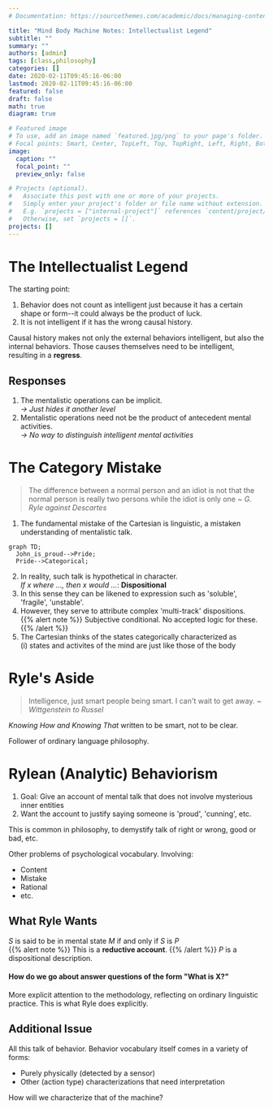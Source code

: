 ```yaml
---
# Documentation: https://sourcethemes.com/academic/docs/managing-content/

title: "Mind Body Machine Notes: Intellectualist Legend"
subtitle: ""
summary: ""
authors: [admin]
tags: [class,philosophy]
categories: []
date: 2020-02-11T09:45:16-06:00
lastmod: 2020-02-11T09:45:16-06:00
featured: false
draft: false
math: true
diagram: true

# Featured image
# To use, add an image named `featured.jpg/png` to your page's folder.
# Focal points: Smart, Center, TopLeft, Top, TopRight, Left, Right, BottomLeft, Bottom, BottomRight.
image:
  caption: ""
  focal_point: ""
  preview_only: false

# Projects (optional).
#   Associate this post with one or more of your projects.
#   Simply enter your project's folder or file name without extension.
#   E.g. `projects = ["internal-project"]` references `content/project/deep-learning/index.md`.
#   Otherwise, set `projects = []`.
projects: []
---
```


# The Intellectualist Legend
The starting point:  
1. Behavior does not count as intelligent just because it has a certain shape or form--it could always be the product of luck.
2. It is not intelligent if it has the wrong causal history.

Causal history makes not only the external behaviors intelligent, but also the internal behaviors. Those causes themselves need to be intelligent, resulting in a **regress**.

## Responses
1. The mentalistic operations can be implicit.  
*$\rightarrow$ Just hides it another level*
2. Mentalistic operations need not be the product of antecedent mental activities.  
*$\rightarrow$ No way to distinguish intelligent mental activities*

# The Category Mistake
> The difference between a normal person and an idiot is not that the normal person is really two persons while the idiot is only one *~ G. Ryle against Descartes*

1. The fundamental mistake of the Cartesian is linguistic, a mistaken understanding of mentalistic talk.
```mermaid
graph TD;
  John_is_proud-->Pride;
  Pride-->Categorical;
```
2. In reality, such talk is hypothetical in character.  
*If $x$ where ..., then $x$ would ...*: **Dispositional**
3. In this sense they can be likened to expression such as 'soluble', 'fragile', 'unstable'.
4. However, they serve to attribute complex 'multi-track' dispositions.  
{{% alert note %}}
Subjective conditional. No accepted logic for these.
{{% /alert %}}
5. The Cartesian thinks of the states categorically characterized as  
(i) states and activites of the mind are just like those of the body  

# Ryle's Aside

> Intelligence, just smart people being smart. I can't wait to get away. *~ Wittgenstein to Russel*  

*Knowing How and Knowing That* written to be smart, not to be clear.  

Follower of ordinary language philosophy.

# Rylean (Analytic) Behaviorism
1. Goal: Give an account of mental talk that does not involve mysterious inner entities
2. Want the account to justify saying someone is 'proud', 'cunning', etc.   

This is common in philosophy, to demystify talk of right or wrong, good or bad, etc.   

Other problems of psychological vocabulary. Involving:
* Content
* Mistake
* Rational
* etc.

## What Ryle Wants
*S* is said to be in mental state *M* if and only if *S* is *P*  
{{% alert note %}}
This is a **reductive account**.
{{% /alert %}}
*P* is a dispositional description.

#### How do we go about answer questions of the form "What is **X**?"  
More explicit attention to the methodology, reflecting on ordinary linguistic practice. This is what Ryle does explicitly.

## Additional Issue
All this talk of behavior. Behavior vocabulary itself comes in a variety of forms:
* Purely physically (detected by a sensor)
* Other (action type) characterizations that need interpretation  

How will we characterize that of the machine?
